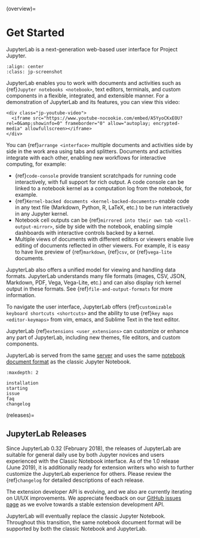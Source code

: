 (overview)=

# Get Started

JupyterLab is a next-generation web-based user interface for Project Jupyter.

```{image} ../images/interface-jupyterlab.png
:align: center
:class: jp-screenshot
```

JupyterLab enables you to work with documents and activities such as
{ref}`Jupyter notebooks <notebook>`, text editors, terminals, and custom
components in a flexible, integrated, and extensible manner. For a demonstration
of JupyterLab and its features, you can view this video:

```{raw} html
<div class="jp-youtube-video">
  <iframe src="https://www.youtube-nocookie.com/embed/A5YyoCKxEOU?rel=0&amp;showinfo=0" frameborder="0" allow="autoplay; encrypted-media" allowfullscreen></iframe>
</div>
```

You can {ref}`arrange <interface>` multiple documents and activities side by side in the
work area using tabs and splitters. Documents and activities integrate with each
other, enabling new workflows for interactive computing, for example:

- {ref}`code-console` provide transient scratchpads for running code
  interactively, with full support for rich output. A code console can be
  linked to a notebook kernel as a computation log from the notebook, for
  example.
- {ref}`Kernel-backed documents <kernel-backed-documents>` enable code in any
  text file (Markdown, Python, R, LaTeX, etc.) to be run interactively in any
  Jupyter kernel.
- Notebook cell outputs can be {ref}`mirrored into their own tab <cell-output-mirror>`,
  side by side with the notebook, enabling simple dashboards with interactive controls
  backed by a kernel.
- Multiple views of documents with different editors or viewers enable live
  editing of documents reflected in other viewers. For example, it is easy to
  have live preview of {ref}`markdown`, {ref}`csv`, or {ref}`vega-lite` documents.

JupyterLab also offers a unified model for viewing and handling data formats.
JupyterLab understands many file formats (images, CSV, JSON, Markdown, PDF,
Vega, Vega-Lite, etc.) and can also display rich kernel output in these formats.
See {ref}`file-and-output-formats` for more information.

To navigate the user interface, JupyterLab offers {ref}`customizable keyboard shortcuts <shortcuts>` and the ability to use {ref}`key maps <editor-keymaps>`
from vim, emacs, and Sublime Text in the text editor.

JupyterLab {ref}`extensions <user_extensions>` can customize or enhance any part
of JupyterLab, including new themes, file editors, and custom components.

JupyterLab is served from the same [server](https://jupyter-notebook.readthedocs.io/en/stable/) and uses the same
[notebook document format](https://nbformat.readthedocs.io/en/latest/) as the
classic Jupyter Notebook.

```{toctree}
:maxdepth: 2

installation
starting
issue
faq
changelog
```

(releases)=

## JupyterLab Releases

Since JupyterLab 0.32 (February 2018), the releases of JupyterLab are suitable
for general daily use by both Jupyter novices and users experienced with the
Classic Notebook interface. As of the 1.0 release (June 2019), it is
additionally ready for extension writers who wish to further customize the
JupyterLab experience for others. Please review the {ref}`changelog` for
detailed descriptions of each release.

The extension developer API is evolving, and we also are currently iterating on UI/UX improvements.
We appreciate feedback on our [GitHub issues page](https://github.com/jupyterlab/jupyterlab/issues)
as we evolve towards a stable extension development API.

JupyterLab will eventually replace the classic Jupyter Notebook.
Throughout this transition, the same notebook document format will be supported by both the classic Notebook and JupyterLab.
